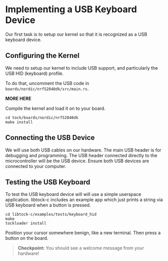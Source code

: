 # Implementing a USB Keyboard Device

Our first task is to setup our kernel so that it is recognized as a USB keyboard
device.

## Configuring the Kernel

We need to setup our kernel to include USB support, and particularly the USB HID
(keyboard) profile.

To do that, uncomment the USB code in `boards/nordic/nrf52840dk/src/main.rs`.

**MORE HERE**

Compile the kernel and load it on to your board.

```
cd tock/boards/nordic/nrf52840dk
make install
```

## Connecting the USB Device

We will use both USB cables on our hardware. The main USB header is for
debugging and programming. The USB header connected directly to the
microcontroller will be the USB device. Ensure both USB devices are connected to
your computer.

## Testing the USB Keyboard

To test the USB keyboard device will will use a simple userspace application.
libtock-c includes an example app which just prints a string via USB keyboard
when a button is pressed.

```
cd libtock-c/examples/tests/keyboard_hid
make
tockloader install
```

Position your cursor somewhere benign, like a new terminal. Then press a button
on the board.

> **Checkpoint:** You should see a welcome message from your hardware!
